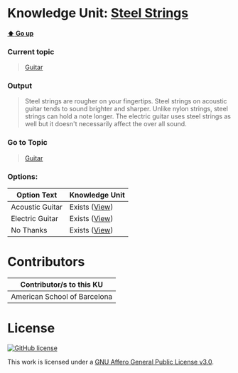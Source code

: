 # Knowledge Unit: [Steel Strings](../../knowledge_units/guitar/steel-strings.md)

#### [:arrow_up: Go up](../../topics/guitar.md)
### Current topic
> [Guitar](../../topics/guitar.md)
### Output
> Steel strings are rougher on your fingertips. Steel strings on acoustic guitar tends to sound brighter and sharper. Unlike nylon strings, steel strings can hold a note longer. The electric guitar uses steel strings as well but it doesn&#039;t necessarily affect the over all sound.
### Go to Topic
> [Guitar](../../topics/guitar.md)

### Options: 

| Option Text | Knowledge Unit |
| - | - |  
| Acoustic Guitar  |  Exists ([View](../../knowledge_units/guitar/acoustic-guitar.md))  |  
| Electric Guitar  |  Exists ([View](../../knowledge_units/guitar/electric-guitar.md))  |  
| No Thanks  |  Exists ([View](../../knowledge_units/guitar/no-thanks.md))  | 

# Contributors

| Contributor/s to this KU |
| - | 
| American School of Barcelona |

# License
[![GitHub license](https://img.shields.io/github/license/inbrainz/cerebro)](https://github.com/inbrainz/cerebro/blob/master/LICENSE)

This work is licensed under a [GNU Affero General Public License v3.0](https://www.gnu.org/licenses/agpl-3.0.txt).